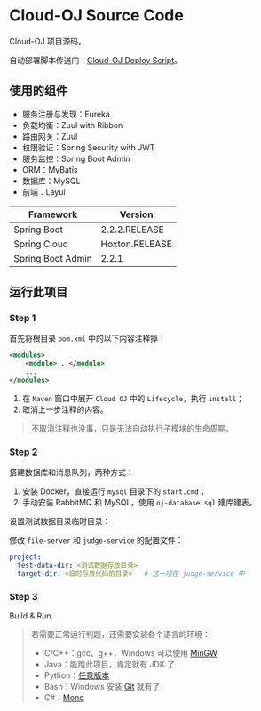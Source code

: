 # Cloud-OJ Source Code

Cloud-OJ 项目源码。

自动部署脚本传送门：[Cloud-OJ Deploy Script](https://github.com/imcloudfloating/Cloud-OJ-Docker)。

## 使用的组件

- 服务注册与发现：Eureka
- 负载均衡：Zuul with Ribbon
- 路由网关：Zuul
- 权限验证：Spring Security with JWT
- 服务监控：Spring Boot Admin
- ORM：MyBatis
- 数据库：MySQL
- 前端：Layui

Framework          | Version
-------------------|-----------------
Spring Boot        | 2.2.2.RELEASE
Spring Cloud       | Hoxton.RELEASE
Spring Boot Admin  | 2.2.1

## 运行此项目

### Step 1

首先将根目录 `pom.xml` 中的以下内容注释掉：

```xml
<modules>
    <module>...</module>
    ...
</modules>
```

1. 在 `Maven` 窗口中展开 `Cloud OJ` 中的 `Lifecycle`，执行 `install`；
2. 取消上一步注释的内容。

> 不取消注释也没事，只是无法自动执行子模块的生命周期。

### Step 2

搭建数据库和消息队列，两种方式：

1. 安装 Docker，直接运行 `mysql` 目录下的 `start.cmd`；
2. 手动安装 RabbitMQ 和 MySQL，使用 `oj-database.sql` 建库建表。

设置测试数据目录临时目录：

修改 `file-server` 和 `judge-service` 的配置文件：

```yaml
project:
  test-data-dir: <测试数据存放目录>
  target-dir: <临时存放代码的目录>   # 这一项在 judge-service 中
```

### Step 3

Build & Run.

> 若需要正常运行判题，还需要安装各个语言的环境：
> - C/C++：gcc、g++，Windows 可以使用 [MinGW](http://www.mingw.org/)
> - Java：能跑此项目，肯定就有 JDK 了
> - Python：[任意版本](https://www.python.org/)
> - Bash：Windows 安装 [Git](https://git-scm.com/) 就有了
> - C#：[Mono](https://www.mono-project.com/)